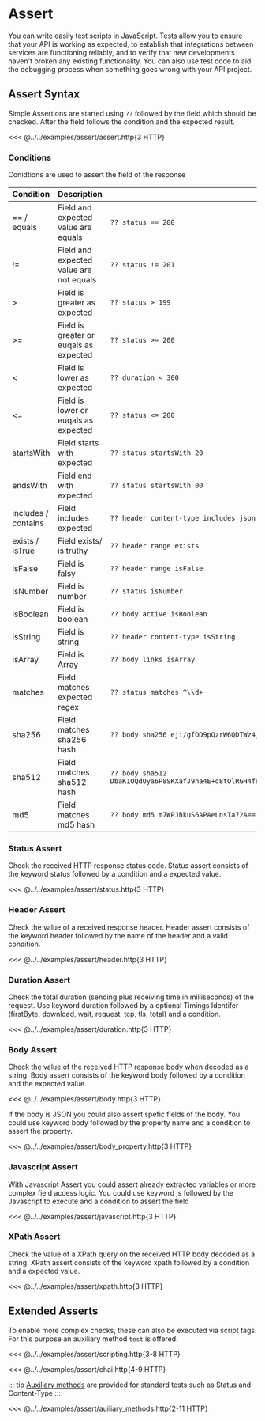 
# Assert

You can write easily test scripts in JavaScript. Tests allow you to ensure that your API is working as expected, to establish that integrations between services are functioning reliably, and to verify that new developments haven't broken any existing functionality. You can also use test code to aid the debugging process when something goes wrong with your API project.

## Assert Syntax

Simple Assertions are started using `??` followed by the field which should be checked. After the field follows the condition and the expected result.

<<< @../../examples/assert/assert.http{3 HTTP}

### Conditions

Conidtions are used to assert the field of the response

| Condition | Description | Example |
| - | - | - |
| == / equals | Field and expected value are equals | `?? status == 200` |
| != | Field and expected value are not equals | `?? status != 201` |
| > | Field is greater as expected | `?? status > 199` |
| >= | Field is greater or euqals as expected  | `?? status >= 200` |
| < | Field is lower as expected | `?? duration < 300` |
| <= | Field is lower or euqals as expected | `?? status <= 200` |
| startsWith | Field starts with expected | `?? status startsWith 20` |
| endsWith | Field end with expected | `?? status startsWith 00` |
| includes / contains | Field includes expected | `?? header content-type includes json` |
| exists / isTrue | Field exists/ is truthy | `?? header range exists` |
| isFalse | Field is falsy | `?? header range isFalse` |
| isNumber | Field is number | `?? status isNumber` |
| isBoolean | Field is boolean | `?? body active isBoolean` |
| isString | Field is string | `?? header content-type isString` |
| isArray | Field is Array | `?? body links isArray` |
| matches | Field matches expected regex | `?? status matches ^\\d+` |
| sha256 | Field matches sha256 hash | `?? body sha256 eji/gfOD9pQzrW6QDTWz4jhVk/dqe3q11DVbi6Qe4ks=` |
| sha512 | Field matches sha512 hash | `?? body sha512 DbaK1OQdOya6P8SKXafJ9ha4E+d8tOlRGH4fKjfCutlAQQififYBLue0TiH4Y8XZVT47Zl7a6GQLsidLVVJm6w==` |
| md5 | Field matches md5 hash | `?? body md5 m7WPJhkuS6APAeLnsTa72A==` |

### Status Assert

Check the received HTTP response status code. Status assert consists of the keyword status followed by a condition and a expected value.


<<< @../../examples/assert/status.http{3 HTTP}

### Header Assert

Check the value of a received response header. Header assert consists of the keyword header followed by the name of the header and a valid condition.

<<< @../../examples/assert/header.http{3 HTTP}

### Duration Assert

Check the total duration (sending plus receiving time in milliseconds) of the request. Use keyword duration followed by a optional Timings Identifer (firstByte, download, wait, request, tcp, tls, total) and a condition. 

<<< @../../examples/assert/duration.http{3 HTTP}

### Body Assert

Check the value of the received HTTP response body when decoded as a string. Body assert consists of the keyword body followed by a condition and the expected value. 

<<< @../../examples/assert/body.http{3 HTTP}

If the body is JSON you could also assert spefic fields of the body. You could use keyword body followed by the property name and a condition to assert the property.

<<< @../../examples/assert/body_property.http{3 HTTP}

### Javascript Assert

With Javascript Assert you could assert already extracted variables or more complex field access logic. You could use keyword js followed by the Javascript to execute and a condition to assert the field

<<< @../../examples/assert/javascript.http{3 HTTP}

### XPath Assert

Check the value of a XPath query on the received HTTP body decoded as a string. XPath assert consists of the keyword xpath followed by a condition and a expected value.

<<< @../../examples/assert/xpath.http{3 HTTP}

## Extended Asserts

To enable more complex checks, these can also be executed via script tags. For this purpose an auxiliary method `test` is offered.


<<< @../../examples/assert/scripting.http{3-8 HTTP}


<<< @../../examples/assert/chai.http{4-9 HTTP}


::: tip
[Auxiliary methods](https://github.com/AnWeber/httpyac/blob/790a1b0409bd9eed6ef0ff26a2fc017952d58231/src/models/testFunction.ts#L6-L14) are provided for standard tests such as Status and Content-Type
:::


<<< @../../examples/assert/auiliary_methods.http{2-11 HTTP}
